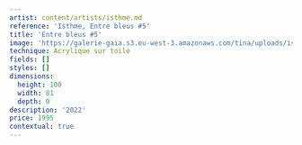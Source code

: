 ```yaml
---
artist: content/artists/isthme.md
reference: 'Isthme, Entre bleus #5'
title: 'Entre bleus #5'
image: 'https://galerie-gaia.s3.eu-west-3.amazonaws.com/tina/uploads/isthme/galerie-gaia-ISTHME-Entre-bleus#5-100cmx81cm-acrylique sur toile-2022.jpg'
technique: Acrylique sur toile
fields: []
styles: []
dimensions:
  height: 100
  width: 81
  depth: 0
description: '2022'
price: 1995
contextual: true
---
```


